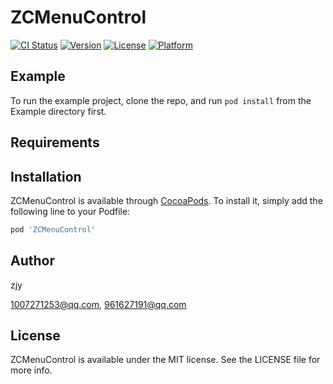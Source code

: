 # ZCMenuControl

[![CI Status](https://img.shields.io/travis/1007271253@qq.com/ZCMenuControl.svg?style=flat)](https://travis-ci.org/1007271253@qq.com/ZCMenuControl)
[![Version](https://img.shields.io/cocoapods/v/ZCMenuControl.svg?style=flat)](https://cocoapods.org/pods/ZCMenuControl)
[![License](https://img.shields.io/cocoapods/l/ZCMenuControl.svg?style=flat)](https://cocoapods.org/pods/ZCMenuControl)
[![Platform](https://img.shields.io/cocoapods/p/ZCMenuControl.svg?style=flat)](https://cocoapods.org/pods/ZCMenuControl)

## Example

To run the example project, clone the repo, and run `pod install` from the Example directory first.

## Requirements

## Installation

ZCMenuControl is available through [CocoaPods](https://cocoapods.org). To install
it, simply add the following line to your Podfile:

```ruby
pod 'ZCMenuControl'
```

## Author

zjy

1007271253@qq.com, 961627191@qq.com

## License

ZCMenuControl is available under the MIT license. See the LICENSE file for more info.

